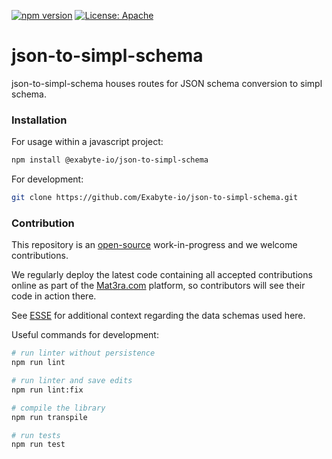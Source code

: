 [![npm version](https://badge.fury.io/js/%40exabyte-io%2Fjson-to-simpl-schema.svg)](https://badge.fury.io/js/%40exabyte-io%2Fjson-to-simpl-schema)
[![License: Apache](https://img.shields.io/badge/License-Apache-blue.svg)](https://www.apache.org/licenses/LICENSE-2.0)

# json-to-simpl-schema

json-to-simpl-schema houses routes for JSON schema conversion to simpl schema.


### Installation

For usage within a javascript project:

```bash
npm install @exabyte-io/json-to-simpl-schema
```

For development:

```bash
git clone https://github.com/Exabyte-io/json-to-simpl-schema.git
```


### Contribution

This repository is an [open-source](LICENSE.md) work-in-progress and we welcome contributions.

We regularly deploy the latest code containing all accepted contributions online as part of the
[Mat3ra.com](https://mat3ra.com) platform, so contributors will see their code in action there.

See [ESSE](https://github.com/Exabyte-io/esse) for additional context regarding the data schemas used here.

Useful commands for development:

```bash
# run linter without persistence
npm run lint

# run linter and save edits
npm run lint:fix

# compile the library
npm run transpile

# run tests
npm run test
```


